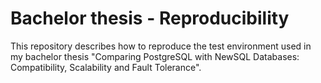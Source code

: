 # Bachelor thesis - Reproducibility
This repository describes how to reproduce the test environment used in my bachelor thesis "Comparing PostgreSQL with NewSQL Databases: Compatibility, Scalability and Fault Tolerance".